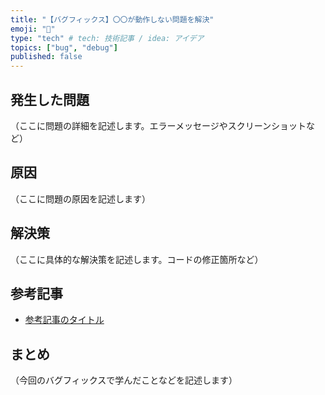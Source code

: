 ```yaml
---
title: "【バグフィックス】〇〇が動作しない問題を解決"
emoji: "🐛"
type: "tech" # tech: 技術記事 / idea: アイデア
topics: ["bug", "debug"]
published: false
---
```


## 発生した問題

（ここに問題の詳細を記述します。エラーメッセージやスクリーンショットなど）

## 原因

（ここに問題の原因を記述します）

## 解決策

（ここに具体的な解決策を記述します。コードの修正箇所など）

## 参考記事

- [参考記事のタイトル](URL)

## まとめ

（今回のバグフィックスで学んだことなどを記述します）
